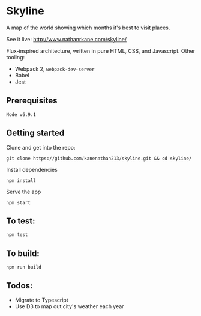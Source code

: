 # Skyline

A map of the world showing which months it's best to visit places.

See it live: http://www.nathanrkane.com/skyline/

Flux-inspired architecture, written in pure HTML, CSS, and Javascript. Other tooling:
- Webpack 2, `webpack-dev-server`
- Babel
- Jest

## Prerequisites
```
Node v6.9.1
```

## Getting started

Clone and get into the repo:

```
git clone https://github.com/kanenathan213/skyline.git && cd skyline/
```

Install dependencies
```
npm install
```

Serve the app
```
npm start
```

## To test:

`npm test`

## To build:

`npm run build`

## Todos:

- Migrate to Typescript
- Use D3 to map out city's weather each year
